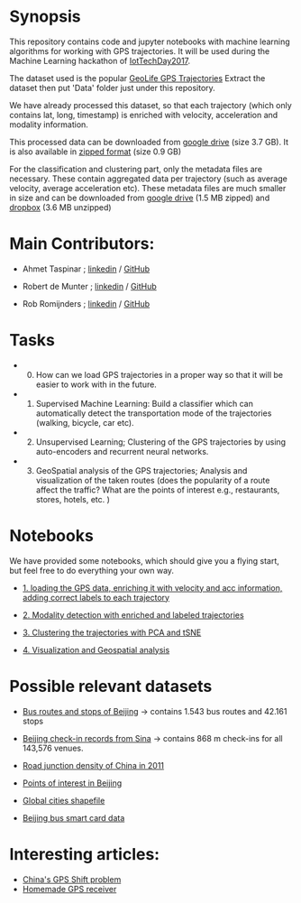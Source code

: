 # Synopsis

This repository contains code and jupyter notebooks with machine learning algorithms for working with GPS trajectories. It will be used during the Machine Learning hackathon of [IotTechDay2017](http://iottechday.nl/sessions/machine-learning-hackathon-2/).

The dataset used is the popular [GeoLife GPS Trajectories](https://www.microsoft.com/en-us/download/details.aspx?id=52367) 
Extract the dataset then put 'Data' folder just under this repository. 

We have already processed this dataset, so that each trajectory (which only contains lat, long, timestamp) is enriched with velocity, acceleration and modality information. 

This processed data can be downloaded from [google drive](https://drive.google.com/drive/folders/0B22kg5oTwAn-Q0xOVDhRMVNhMDQ) (size 3.7 GB). It is also available in [zipped format](https://www.dropbox.com/sh/rxick9po5mfgzv9/AADy_wL6km0iyv3wWI9JDaGMa?dl=0&lst=&preview=all.rar) (size 0.9 GB)

For the classification and clustering part, only the metadata files are necessary. These contain aggregated data per trajectory (such as average velocity, average acceleration etc). 
These metadata files are much smaller in size and can be downloaded from [google drive](https://drive.google.com/open?id=0B22kg5oTwAn-dFVmWEpvMTF4c2M) (1.5 MB zipped) and [dropbox](https://www.dropbox.com/sh/rxick9po5mfgzv9/AAB40x2VQKvQ1rJrsdKLmhyva/metadata?dl=0) (3.6 MB unzipped)

# Main Contributors:
+ Ahmet Taspinar ; [linkedin](https://www.linkedin.com/in/ataspinar/) / [GitHub](https://github.com/taspinar)

+ Robert de Munter ; [linkedin](https://www.linkedin.com/in/robert-de-munter-a9a92022/) / [GitHub](https://github.com/Iggam)

+ Rob Romijnders ; [linkedin](https://www.linkedin.com/in/robromijnders/) / [GitHub](https://github.com/RobRomijnders)

# Tasks

+ 0)	How can we load GPS trajectories in a proper way so that it will be easier to work with in the future.

+ 1)	Supervised Machine Learning: Build a classifier which can automatically detect the transportation mode of the trajectories (walking, bicycle, car etc). 

+ 2)	Unsupervised Learning; Clustering of the GPS trajectories by using auto-encoders and recurrent neural networks. 

+ 3)	GeoSpatial analysis of the GPS trajectories; Analysis and visualization of the taken routes (does the popularity of a route affect the traffic? What are the points of interest e.g., restaurants, stores, hotels, etc. )


# Notebooks 
We have provided some notebooks, which should give you a flying start, but feel free to do everything your own way. 
+ [1. loading the GPS data, enriching it with velocity and acc information, adding correct labels to each trajectory](https://github.com/taspinar/GPSMachineLearning/blob/master/notebooks/1.load_gps_data.ipynb)

+ [2. Modality detection with enriched and labeled trajectories](https://github.com/taspinar/GPSMachineLearning/blob/master/notebooks/2.modality_detection.ipynb)

+ [3. Clustering the trajectories with PCA and tSNE](https://github.com/taspinar/GPSMachineLearning/blob/master/notebooks/3._Cluster_GPS_data_with_PCA_and_tSNE.ipynb)

+ [4. Visualization and Geospatial analysis](https://github.com/taspinar/GPSMachineLearning/blob/master/notebooks/4.visualize_the_data.ipynb)


# Possible relevant datasets
+ [Bus routes and stops of Beijing](https://www.dropbox.com/s/ryk0197wnr145rv/DT18.rar) -> contains 1.543 bus routes and 42.161 stops 

+ [Beijing check-in records from Sina](https://www.beijingcitylab.com/app/download/10965785399/DT24.zip?t=1460518522) -> contains 868 m check-ins for all 143,576 venues.

+ [Road junction density of China in 2011](https://www.dropbox.com/s/eppkm3p1jfyx6ae/DT21.zip)

+ [Points of interest in Beijing](http://www.datatang.com/data/44484)

+ [Global cities shapefile](http://download.bbbike.org/osm/bbbike/)

+ [Beijing bus smart card data](http://www.datatang.com/data/42120)


# Interesting articles:
+ [China's GPS Shift problem](https://en.wikipedia.org/wiki/Restrictions_on_geographic_data_in_China#The_China_GPS_shift_problem)
+ [Homemade GPS receiver](http://www.aholme.co.uk/GPS/Main.htm)
